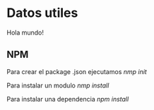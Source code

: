 # Datos utiles 
Hola mundo!
## NPM
Para crear el package .json ejecutamos *nmp init* 

Para instalar un modulo *nmp install <nombre>*

Para instalar una dependencia *npm install*

